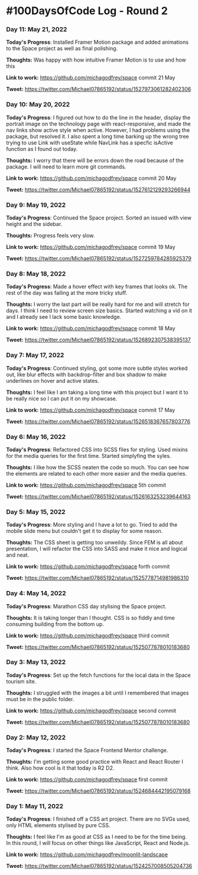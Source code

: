 # #100DaysOfCode Log - Round 2

### Day 11: May 21, 2022

**Today's Progress**: Installed Framer Motion package and added animations to the Space project as well as final polishing.

**Thoughts:** Was happy with how intuitive Framer Motion is to use and how this

**Link to work:** https://github.com/michagodfrey/space commit 21 May

**Tweet:** https://twitter.com/Michael07865192/status/1527973061282402306


### Day 10: May 20, 2022

**Today's Progress**: I figured out how to do the line in the header, display the portrait image on the technology page with react-responsive, and made the nav links show active style when active. However, I had problems using the package, but resolved it. I also spent a long time barking up the wrong tree trying to use Link with useState while NavLink has a specfic isActive function as I found out today.

**Thoughts:** I worry that there will be errors down the road because of the package. I will need to learn more git commands.

**Link to work:** https://github.com/michagodfrey/space commit 20 May

**Tweet:** https://twitter.com/Michael07865192/status/1527612129293266944

### Day 9: May 19, 2022

**Today's Progress**: Continued the Space project. Sorted an issued with view height and the sidebar.

**Thoughts:** Progress feels very slow.

**Link to work:** https://github.com/michagodfrey/space commit 19 May

**Tweet:** https://twitter.com/Michael07865192/status/1527259784285925379

### Day 8: May 18, 2022

**Today's Progress**: Made a hover effect with key frames that looks ok. The rest of the day was failing at the more tricky stuff.

**Thoughts:** I worry the last part will be really hard for me and will stretch for days. I think I need to review screen size basics. Started watching a vid on it and I already see I lack some basic knowledge.

**Link to work:** https://github.com/michagodfrey/space commit 18 May

**Tweet:** https://twitter.com/Michael07865192/status/1526892307538395137

### Day 7: May 17, 2022

**Today's Progress**: Continued styling, got some more subtle styles worked out, like blur effects with backdrop-filter and box shadow to make underlines on hover and active states.

**Thoughts:** I feel like I am taking a long time with this project but I want it to be really nice so I can put it on my showcase.

**Link to work:** https://github.com/michagodfrey/space commit 17 May

**Tweet:** https://twitter.com/Michael07865192/status/1526518367657803776

### Day 6: May 16, 2022

**Today's Progress**: Refactored CSS into SCSS files for styling. Used mixins for the media queries for the first time. Started simplyfing the syles.

**Thoughts:** I like how the SCSS neaten the code so much. You can see how the elements are related to each other more easier and the media queries.

**Link to work:** https://github.com/michagodfrey/space 5th commit

**Tweet:** https://twitter.com/Michael07865192/status/1526163253239644163


### Day 5: May 15, 2022

**Today's Progress**: More styling and I have a lot to go. Tried to add the mobile slide menu but couldn't get it to display for some reason.

**Thoughts:** The CSS sheet is getting too unweildy. Since FEM is all about presentation, I will refactor the CSS into SASS and make it nice and logical and neat.  

**Link to work:** https://github.com/michagodfrey/space forth commit

**Tweet:** https://twitter.com/Michael07865192/status/1525778714981986310

### Day 4: May 14, 2022

**Today's Progress**: Marathon CSS day stylising the Space project.

**Thoughts:** It is taking longer than I thought. CSS is so fiddly and time consuming building from the bottom up.

**Link to work:** https://github.com/michagodfrey/space third commit

**Tweet:** https://twitter.com/Michael07865192/status/1525077878010183680

### Day 3: May 13, 2022

**Today's Progress**: Set up the fetch functions for the local data in the Space tourism site.

**Thoughts:** I struggled with the images a bit until I remembered that images must be in the public folder.

**Link to work:** https://github.com/michagodfrey/space second commit

**Tweet:** https://twitter.com/Michael07865192/status/1525077878010183680

### Day 2: May 12, 2022

**Today's Progress**: I started the Space Frontend Mentor challenge.

**Thoughts:** I'm getting some good practice with React and React Router I think. Also how cool is it that today is R2 D2.

**Link to work:** https://github.com/michagodfrey/space first commit

**Tweet:** https://twitter.com/Michael07865192/status/1524684442195079168

### Day 1: May 11, 2022

**Today's Progress**: I finished off a CSS art project. There are no SVGs used, only HTML elements stylised by pure CSS.

**Thoughts:** I feel like I'm as good at CSS as I need to be for the time being. In this round, I will focus on other things like JavaScript, React and Node.js.

**Link to work:** https://github.com/michagodfrey/moonlit-landscape

**Tweet:** https://twitter.com/Michael07865192/status/1524257008505204736
